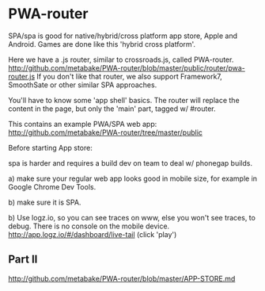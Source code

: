 # PWA-router

SPA/spa is good for native/hybrid/cross platform app store, Apple and Android.
Games are done like this 'hybrid cross platform'.


Here we have a .js router, similar to crossroads.js, called PWA-router.
http://github.com/metabake/PWA-router/blob/master/public/router/pwa-router.js
If you don't like that router, we also support Framework7, SmoothSate or other similar SPA approaches.


You'll have to know some 'app shell' basics.
The router will replace the content in the page, but only the 'main' part, tagged w/ #router.

This contains an example PWA/SPA web app:
http://github.com/metabake/PWA-router/tree/master/public



Before starting App store:

spa is harder and requires a build dev on team to deal w/ phonegap builds.

a) make sure your regular web app looks good in mobile size, for example in Google Chrome Dev Tools.

b) make sure it is SPA.

b) Use logz.io, so you can see traces on www, else you won't see traces, to debug. There is no console on the mobile device. http://app.logz.io/#/dashboard/live-tail (click 'play')


## Part II

http://github.com/metabake/PWA-router/blob/master/APP-STORE.md
